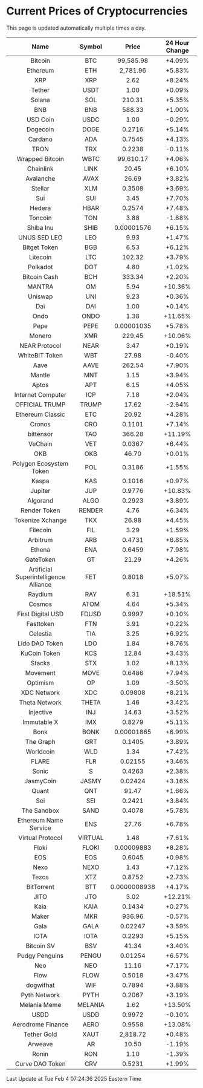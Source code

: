 # Current Prices of Cryptocurrencies
This page is updated automatically multiple times a day.

| Name | Symbol | Price | 24 Hour Change |
| :---: |:---:| :---: | :---: |
| Bitcoin | BTC | 99,585.98 | +4.09% |
| Ethereum | ETH | 2,781.96 | +5.83% |
| XRP | XRP | 2.62 | +8.24% |
| Tether | USDT | 1.00 | +0.09% |
| Solana | SOL | 210.31 | +5.35% |
| BNB | BNB | 588.33 | +1.00% |
| USD Coin | USDC | 1.00 | -0.29% |
| Dogecoin | DOGE | 0.2716 | +5.14% |
| Cardano | ADA | 0.7545 | +4.13% |
| TRON | TRX | 0.2238 | -0.11% |
| Wrapped Bitcoin | WBTC | 99,610.17 | +4.06% |
| Chainlink | LINK | 20.45 | +6.10% |
| Avalanche | AVAX | 26.69 | +3.82% |
| Stellar | XLM | 0.3508 | +3.69% |
| Sui | SUI | 3.45 | +7.70% |
| Hedera | HBAR | 0.2574 | +7.48% |
| Toncoin | TON | 3.88 | -1.68% |
| Shiba Inu | SHIB | 0.00001576 | +6.15% |
| UNUS SED LEO | LEO | 9.93 | +1.47% |
| Bitget Token | BGB | 6.53 | +6.12% |
| Litecoin | LTC | 102.32 | +3.79% |
| Polkadot | DOT | 4.80 | +1.02% |
| Bitcoin Cash | BCH | 333.34 | +2.20% |
| MANTRA | OM | 5.94 | +10.36% |
| Uniswap | UNI | 9.23 | +0.36% |
| Dai | DAI | 1.00 | +0.14% |
| Ondo | ONDO | 1.38 | +11.65% |
| Pepe | PEPE | 0.00001035 | +5.78% |
| Monero | XMR | 229.45 | +10.06% |
| NEAR Protocol | NEAR | 3.47 | +0.19% |
| WhiteBIT Token | WBT | 27.98 | -0.40% |
| Aave | AAVE | 262.54 | +7.90% |
| Mantle | MNT | 1.15 | +3.94% |
| Aptos | APT | 6.15 | +4.05% |
| Internet Computer | ICP | 7.18 | +2.04% |
| OFFICIAL TRUMP | TRUMP | 17.62 | -2.64% |
| Ethereum Classic | ETC | 20.92 | +4.28% |
| Cronos | CRO | 0.1101 | +7.14% |
| bittensor | TAO | 366.28 | +11.19% |
| VeChain | VET | 0.0367 | +6.44% |
| OKB | OKB | 46.70 | +0.01% |
| Polygon Ecosystem Token | POL | 0.3186 | +1.55% |
| Kaspa | KAS | 0.1016 | +0.97% |
| Jupiter | JUP | 0.9776 | +10.83% |
| Algorand | ALGO | 0.2923 | +3.89% |
| Render Token | RENDER | 4.76 | +6.34% |
| Tokenize Xchange | TKX | 26.98 | +4.45% |
| Filecoin | FIL | 3.29 | +1.59% |
| Arbitrum | ARB | 0.4731 | +6.85% |
| Ethena | ENA | 0.6459 | +7.98% |
| GateToken | GT | 21.29 | +4.26% |
| Artificial Superintelligence Alliance | FET | 0.8018 | +5.07% |
| Raydium | RAY | 6.31 | +18.51% |
| Cosmos | ATOM | 4.64 | +5.34% |
| First Digital USD | FDUSD | 0.9997 | +0.10% |
| Fasttoken | FTN | 3.91 | +0.22% |
| Celestia | TIA | 3.25 | +6.92% |
| Lido DAO Token | LDO | 1.84 | +8.76% |
| KuCoin Token | KCS | 12.84 | +3.43% |
| Stacks | STX | 1.02 | +8.13% |
| Movement | MOVE | 0.6486 | +7.94% |
| Optimism | OP | 1.09 | -3.50% |
| XDC Network | XDC | 0.09808 | +8.21% |
| Theta Network | THETA | 1.46 | +3.42% |
| Injective | INJ | 14.63 | +3.52% |
| Immutable X | IMX | 0.8279 | +5.11% |
| Bonk | BONK | 0.00001865 | +6.99% |
| The Graph | GRT | 0.1405 | +3.89% |
| Worldcoin | WLD | 1.34 | +7.42% |
| FLARE | FLR | 0.02155 | +3.46% |
| Sonic | S | 0.4263 | +2.38% |
| JasmyCoin | JASMY | 0.02424 | +3.16% |
| Quant | QNT | 91.47 | +1.66% |
| Sei | SEI | 0.2421 | +3.84% |
| The Sandbox | SAND | 0.4078 | +5.78% |
| Ethereum Name Service | ENS | 27.76 | +6.78% |
| Virtual Protocol | VIRTUAL | 1.48 | +7.61% |
| Floki | FLOKI | 0.00009883 | +8.28% |
| EOS | EOS | 0.6045 | +0.98% |
| Nexo | NEXO | 1.43 | +7.12% |
| Tezos | XTZ | 0.8752 | +2.73% |
| BitTorrent | BTT | 0.0000008938 | +4.17% |
| JITO | JTO | 3.02 | +12.21% |
| Kaia | KAIA | 0.1434 | +0.27% |
| Maker | MKR | 936.96 | -0.57% |
| Gala | GALA | 0.02247 | +3.59% |
| IOTA | IOTA | 0.2293 | +5.15% |
| Bitcoin SV | BSV | 41.34 | +3.40% |
| Pudgy Penguins | PENGU | 0.01254 | +6.57% |
| Neo | NEO | 11.16 | +7.17% |
| Flow | FLOW | 0.5018 | +3.47% |
| dogwifhat | WIF | 0.7894 | +3.88% |
| Pyth Network | PYTH | 0.2067 | +3.19% |
| Melania Meme | MELANIA | 1.62 | +13.50% |
| USDD | USDD | 0.9972 | -0.10% |
| Aerodrome Finance | AERO | 0.9558 | +13.08% |
| Tether Gold | XAUT | 2,818.72 | +0.48% |
| Arweave | AR | 10.50 | -1.19% |
| Ronin | RON | 1.10 | -1.39% |
| Curve DAO Token | CRV | 0.5231 | +1.99% |

Last Update at Tue Feb  4 07:24:36 2025 Eastern Time
